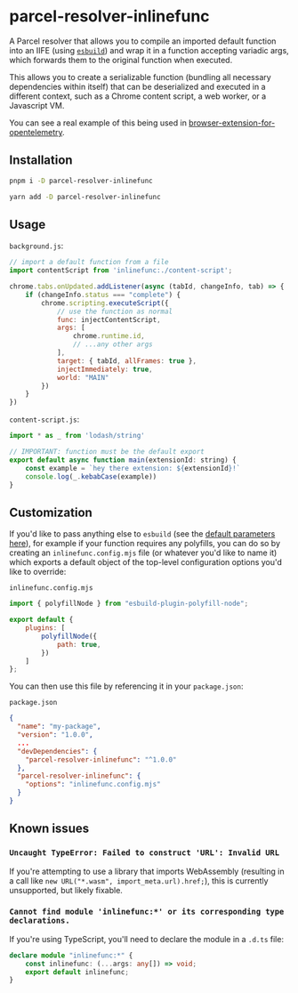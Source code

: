 # parcel-resolver-inlinefunc

A Parcel resolver that allows you to compile an imported default function into an IIFE (using [`esbuild`](https://esbuild.github.io/)) and wrap it in a function accepting variadic args, which forwards them to the original function when executed.

This allows you to create a serializable function (bundling all necessary dependencies within itself) that can be deserialized and executed in a different context, such as a Chrome content script, a web worker, or a Javascript VM.

You can see a real example of this being used in [browser-extension-for-opentelemetry](https://github.com/tbrockman/browser-extension-for-opentelemetry).

## Installation

```bash
pnpm i -D parcel-resolver-inlinefunc
```

```bash
yarn add -D parcel-resolver-inlinefunc
```

## Usage

`background.js`:
```javascript
// import a default function from a file
import contentScript from 'inlinefunc:./content-script';

chrome.tabs.onUpdated.addListener(async (tabId, changeInfo, tab) => {
    if (changeInfo.status === "complete") {
        chrome.scripting.executeScript({
            // use the function as normal
            func: injectContentScript,
            args: [
                chrome.runtime.id,
                // ...any other args
            ],
            target: { tabId, allFrames: true },
            injectImmediately: true,
            world: "MAIN"
        })
    }
})
```

`content-script.js`:
```javascript
import * as _ from 'lodash/string'

// IMPORTANT: function must be the default export
export default async function main(extensionId: string) {
    const example = `hey there extension: ${extensionId}!`
    console.log(_.kebabCase(example))
}
```

## Customization

If you'd like to pass anything else to `esbuild` (see the [default parameters here](./src/index.ts#L73)), for example if your function requires any polyfills, you can do so by creating an `inlinefunc.config.mjs` file (or whatever you'd like to name it) which exports a default object of the top-level configuration options you'd like to override:

`inlinefunc.config.mjs`
```javascript
import { polyfillNode } from "esbuild-plugin-polyfill-node";

export default {
    plugins: [
        polyfillNode({
            path: true,
        })
    ]
};
```

You can then use this file by referencing it in your `package.json`:

`package.json`
```json
{
  "name": "my-package",
  "version": "1.0.0",
  ...
  "devDependencies": {
    "parcel-resolver-inlinefunc": "^1.0.0"
  },
  "parcel-resolver-inlinefunc": {
    "options": "inlinefunc.config.mjs"
  }
}
```

## Known issues

### `Uncaught TypeError: Failed to construct 'URL': Invalid URL`

If you're attempting to use a library that imports WebAssembly (resulting in a call like `new URL("*.wasm", import_meta.url).href;`), this is currently unsupported, but likely fixable.

### `Cannot find module 'inlinefunc:*' or its corresponding type declarations.`

If you're using TypeScript, you'll need to declare the module in a `.d.ts` file:

```typescript
declare module "inlinefunc:*" {
    const inlinefunc: (...args: any[]) => void;
    export default inlinefunc;
}
```
